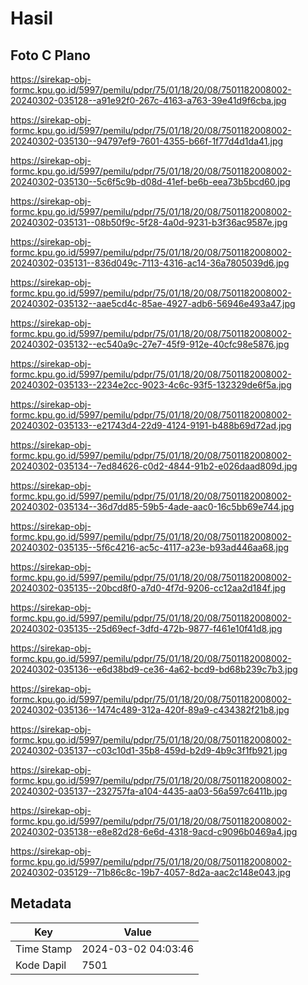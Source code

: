 # Hasil

## Foto C Plano

https://sirekap-obj-formc.kpu.go.id/5997/pemilu/pdpr/75/01/18/20/08/7501182008002-20240302-035128--a91e92f0-267c-4163-a763-39e41d9f6cba.jpg

https://sirekap-obj-formc.kpu.go.id/5997/pemilu/pdpr/75/01/18/20/08/7501182008002-20240302-035130--94797ef9-7601-4355-b66f-1f77d4d1da41.jpg

https://sirekap-obj-formc.kpu.go.id/5997/pemilu/pdpr/75/01/18/20/08/7501182008002-20240302-035130--5c6f5c9b-d08d-41ef-be6b-eea73b5bcd60.jpg

https://sirekap-obj-formc.kpu.go.id/5997/pemilu/pdpr/75/01/18/20/08/7501182008002-20240302-035131--08b50f9c-5f28-4a0d-9231-b3f36ac9587e.jpg

https://sirekap-obj-formc.kpu.go.id/5997/pemilu/pdpr/75/01/18/20/08/7501182008002-20240302-035131--836d049c-7113-4316-ac14-36a7805039d6.jpg

https://sirekap-obj-formc.kpu.go.id/5997/pemilu/pdpr/75/01/18/20/08/7501182008002-20240302-035132--aae5cd4c-85ae-4927-adb6-56946e493a47.jpg

https://sirekap-obj-formc.kpu.go.id/5997/pemilu/pdpr/75/01/18/20/08/7501182008002-20240302-035132--ec540a9c-27e7-45f9-912e-40cfc98e5876.jpg

https://sirekap-obj-formc.kpu.go.id/5997/pemilu/pdpr/75/01/18/20/08/7501182008002-20240302-035133--2234e2cc-9023-4c6c-93f5-132329de6f5a.jpg

https://sirekap-obj-formc.kpu.go.id/5997/pemilu/pdpr/75/01/18/20/08/7501182008002-20240302-035133--e21743d4-22d9-4124-9191-b488b69d72ad.jpg

https://sirekap-obj-formc.kpu.go.id/5997/pemilu/pdpr/75/01/18/20/08/7501182008002-20240302-035134--7ed84626-c0d2-4844-91b2-e026daad809d.jpg

https://sirekap-obj-formc.kpu.go.id/5997/pemilu/pdpr/75/01/18/20/08/7501182008002-20240302-035134--36d7dd85-59b5-4ade-aac0-16c5bb69e744.jpg

https://sirekap-obj-formc.kpu.go.id/5997/pemilu/pdpr/75/01/18/20/08/7501182008002-20240302-035135--5f6c4216-ac5c-4117-a23e-b93ad446aa68.jpg

https://sirekap-obj-formc.kpu.go.id/5997/pemilu/pdpr/75/01/18/20/08/7501182008002-20240302-035135--20bcd8f0-a7d0-4f7d-9206-cc12aa2d184f.jpg

https://sirekap-obj-formc.kpu.go.id/5997/pemilu/pdpr/75/01/18/20/08/7501182008002-20240302-035135--25d69ecf-3dfd-472b-9877-f461e10f41d8.jpg

https://sirekap-obj-formc.kpu.go.id/5997/pemilu/pdpr/75/01/18/20/08/7501182008002-20240302-035136--e6d38bd9-ce36-4a62-bcd9-bd68b239c7b3.jpg

https://sirekap-obj-formc.kpu.go.id/5997/pemilu/pdpr/75/01/18/20/08/7501182008002-20240302-035136--1474c489-312a-420f-89a9-c434382f21b8.jpg

https://sirekap-obj-formc.kpu.go.id/5997/pemilu/pdpr/75/01/18/20/08/7501182008002-20240302-035137--c03c10d1-35b8-459d-b2d9-4b9c3f1fb921.jpg

https://sirekap-obj-formc.kpu.go.id/5997/pemilu/pdpr/75/01/18/20/08/7501182008002-20240302-035137--232757fa-a104-4435-aa03-56a597c6411b.jpg

https://sirekap-obj-formc.kpu.go.id/5997/pemilu/pdpr/75/01/18/20/08/7501182008002-20240302-035138--e8e82d28-6e6d-4318-9acd-c9096b0469a4.jpg

https://sirekap-obj-formc.kpu.go.id/5997/pemilu/pdpr/75/01/18/20/08/7501182008002-20240302-035129--71b86c8c-19b7-4057-8d2a-aac2c148e043.jpg


## Metadata

| Key        | Value               |
| ---------- | ------------------- |
| Time Stamp | 2024-03-02 04:03:46 |
| Kode Dapil | 7501                |



